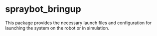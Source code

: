 # spraybot_bringup

This package provides the necessary launch files and configuration for launching the system on the robot or in simulation.
